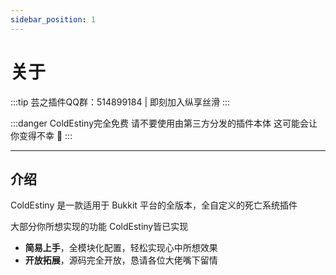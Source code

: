 ```yaml
---
sidebar_position: 1
---
```

# 关于

:::tip
芸之插件QQ群：514899184 | 即刻加入纵享丝滑
:::

:::danger
ColdEstiny完全免费 
请不要使用由第三方分发的插件本体
这可能会让你变得不幸 🙅‍
:::


***

## 介绍

ColdEstiny 是一款适用于 Bukkit 平台的全版本，全自定义的死亡系统插件

大部分你所想实现的功能 ColdEstiny皆已实现

* **简易上手**，全模块化配置，轻松实现心中所想效果
* **开放拓展**，源码完全开放，恳请各位大佬嘴下留情
